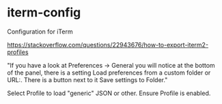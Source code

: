 # iterm-config
Configuration for iTerm

https://stackoverflow.com/questions/22943676/how-to-export-iterm2-profiles

"If you have a look at Preferences -> General you will notice at the bottom of the panel, there is a setting Load preferences from a custom folder or URL:. There is a button next to it Save settings to Folder."

Select Profile to load "generic"  JSON or other.   Ensure Profile is enabled.
